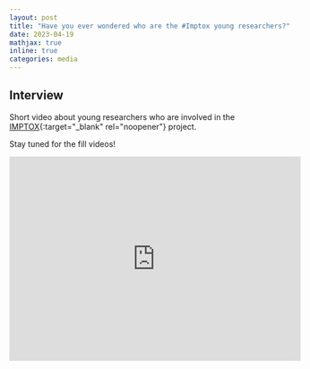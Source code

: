 ```yaml
---
layout: post
title: "Have you ever wondered who are the #Imptox young researchers?"
date: 2023-04-19
mathjax: true
inline: true
categories: media
---
```


## Interview

Short video about young researchers who are involved in the [IMPTOX](https://www.imptox.eu/en/){:target="_blank" rel="noopener"} project.

Stay tuned for the fill videos!

<div style="text-align:center">
<iframe width="520" height="365" src="https://www.youtube.com/watch?v=tuYnXOp7-RU&t=3s" title="YouTube video player" frameborder="0" allow="accelerometer; autoplay; clipboard-write; encrypted-media; gyroscope; picture-in-picture" allowfullscreen></iframe>
</div>


